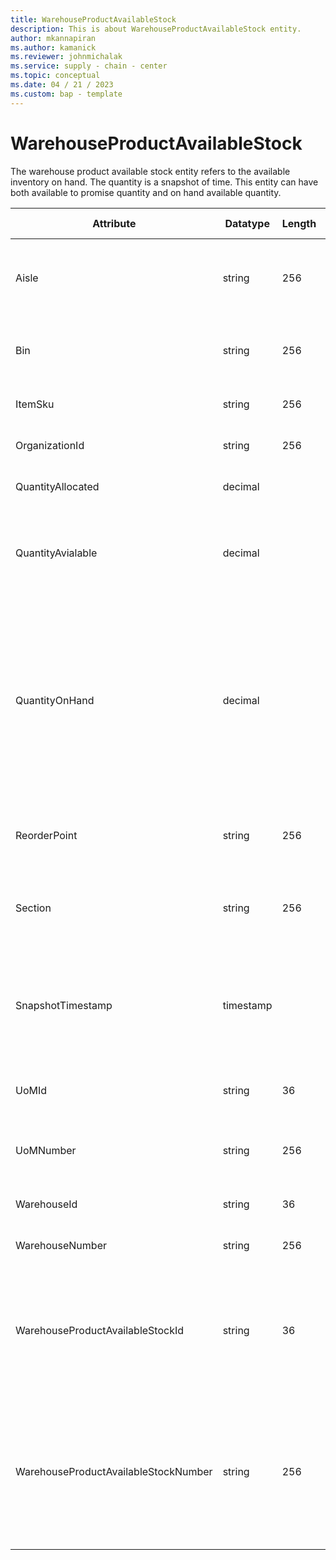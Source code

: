 ```yaml
---
title: WarehouseProductAvailableStock
description: This is about WarehouseProductAvailableStock entity.
author: mkannapiran
ms.author: kamanick
ms.reviewer: johnmichalak
ms.service: supply - chain - center
ms.topic: conceptual
ms.date: 04 / 21 / 2023
ms.custom: bap - template
---
```


# **WarehouseProductAvailableStock**

The warehouse product available stock entity refers to the available inventory on hand. The quantity is a snapshot of time. This entity can have both available to promise quantity and on hand available quantity.


|	Attribute	|	Datatype	|	Length	|	Primary Key	|	Description	|
|---------------|--------|------|----------|-----------|
|	Aisle	|	string	|	256	|	No	|	The aisle where the stock keeping unit of the product is located	|
|	Bin	|	string	|	256	|	No	|	The bin where the stock keeping unit of the product is located	|
|	ItemSku	|	string	|	256	|	No	|	The unique product number	|
|	OrganizationId	|	string	|	256	|	No	|	The unique Id of the organization 	|
|	QuantityAllocated	|	decimal	|		|	No	|	The quantity of products allocated	|
|	QuantityAvialable	|	decimal	|		|	No	|	The quantity of products available after allocation and reservation are taken into account	|
|	QuantityOnHand	|	decimal	|		|	No	|	The quantity of available products, the quantity of a product that is on hand and not subject to a hold, reservation or the quantity of a product that has been allocated to orders for some period of time.	|
|	ReorderPoint	|	string	|	256	|	No	|	The minimum quantity after which reorder is initiated for this product	|
|	Section	|	string	|	256	|	No	|	The section where the stock keeping unit of the product is located	|
|	SnapshotTimestamp	|	timestamp	|		|	No	|	The timestamp that the associated information is reported, recorded or effective as-of.	|
|	UoMId	|	string	|	36	|	No	|	Unique Id of the stock keeping unit of the product	|
|	UoMNumber	|	string	|	256	|	No	|	Unique number of the stock keeping unit of the product	|
|	WarehouseId	|	string	|	36	|	No	|	The unique identifier of a Warehouse.	|
|	WarehouseNumber	|	string	|	256	|	No	|	The unique number of a warehouse	|
|	WarehouseProductAvailableStockId	|	string	|	36	|	Yes	|	A unique Id of the warehouse product availability. This is autogenerated by D365 or Supply chain center 	|
|	WarehouseProductAvailableStockNumber	|	string	|	256	|	Yes	|	A unique number of the warehouse product availability. This could be material document number or inventory transaction number	|
